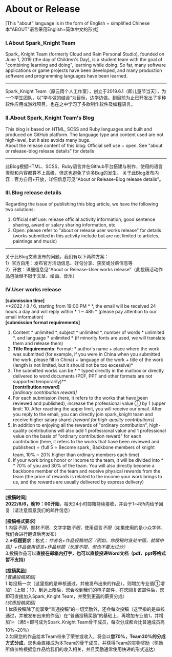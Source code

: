 # About or Release

[This "about" language is in the form of English + simplified Chinese 本“ABOUT”语言采用English+简体中文的形式]

### Ⅰ.About Spark_Knight Team  

Spark_ Knight Team (formerly Cloud and Rain Personal Studio), founded on June 1, 2019 (the day of Children's Day), is a student team with the goal of "combining learning and doing", learning while doing. So far, many software applications or game projects have been developed, and many production software and programming languages have been learned.  

___________________________________________
  
Spark_Knight Team（原云雨个人工作室），创立于2019.6.1（即儿童节当天），为一个学生团队，以“学与做的结合”为目标，边学边做。到目前为止已开发出了多种软件应用或游戏项目，也在之中学习了多款制作软件及编程语言。  

### Ⅱ.About Spark_Knight Team's Blog  

This blog is based on HTML, SCSS and Ruby languages and built and produced on GitHub platform. The language type and content used are not high-level, but it also avoids many bugs.  
About the release content of this blog: Official self use + open. See "about or release-blog release details" for details  

___________________________________________  

此Blog根据HTML、SCSS、Ruby语言并在Github平台搭建与制作，使用的语言类型和内容都算不上高级，但这也避免了许多Bug的发生。
关于此Blog发布内容：官方自用+开放，详细信息可见“About or Release-Blog release details”。  

### Ⅲ.Blog release details  

Regarding the issue of publishing this blog article, we have the following two solutions:
1) Official self use: release official activity information, good sentence sharing, award or salary sharing information, etc
2) Open: please refer to "about or release user works release" for details (works submitted in this activity include but are not limited to articles, paintings and music)  

___________________________________________  

关于此Blog文章发布的问题，我们有以下两种方案：  
1）官方自用：发布官方活动信息、好句分享、获奖或分薪信息等  
2）开放：详细信息见“About or Release-User works release”（此投稿活动作品包括但不限于文章、绘画、音乐）  

### Ⅳ.User works release  

**[submission time]**  
**2022 / 8 / 6, starting from 19:00 PM * *, the email will be received 24 hours a day and will reply within * 1 ~ 48h * (please pay attention to our email information)  
**[submission format requirements]**  
1. Content * unlimited *, subject * unlimited *, number of words * unlimited *, and language * unlimited * (if minority fonts are used, we will translate them and release them)  
2. **Title Requirements**: Format: * author's name + place where the work was submitted (for example, if you were in China when you submitted the work, please fill in China) + language of the work + title of the work (length is not limited, but it should not be too excessive)*
3. The submitted works can be * * typed directly in the mailbox or directly delivered to word documents (PDF, PPT and other formats are not supported temporarily)**  
**[contribution reward]**  
*[ordinary contribution reward]*  
1. For each submission (here, it refers to the works that have been reviewed and published), increase the professional value ① by 1 (upper limit: 10. After reaching the upper limit, you will receive our email. After you reply to the email, you can directly join spark_knight team and receive higher salary share)
*[reward for high-quality contributions]*  
1. In addition to enjoying all the rewards of "ordinary contribution", high-quality contributions will also add 1 professional value and 1 professional value on the basis of "ordinary contribution reward" for each contribution (here, it refers to the works that have been reviewed and published) ⭐ (full 5 ⭐ Become spark_ Backbone members of knight team, 10% ~ 20% higher than ordinary members each time)  
2. If your work brings honor or income to the team, it will be divided into * * 70% of you and 30% of the team. You will also directly become a backbone member of the team and receive physical rewards from the team (the price of rewards is related to the income your work brings to us, and the rewards are usually delivered by express delivery)  

_________________________________________________________  

**[投稿时间]**  
**2022/8/6，晚19：00开始**，每天24小时邮箱持续接收，并会于*1~48h*内给予回复（请注意留意我们的邮件信息）  

**[投稿格式要求]**  
1.内容*不限*，题材*不限*，文字字数*不限*，使用语言*不限*（如果使用的是小众字体，我们会进行翻译后再发布）  
2.**※标题要求**：格式：*作者名+作品投稿地区（例如，你投稿时身处中国，就填中国）+作品使用语言+作品标题（长度不限，但也不要太过分）*  
3.投稿作品可以**直接在邮箱内打字，也可以直接投递Word文档（pdf、ppt等格式暂不支持）**  

**[投稿奖励]**  
*[普通投稿奖励]*  
1.每投稿一次（这里指的是审核通过，并被发布出来的作品），则增加专业值①增加1（上限：10，到达上限后，您会收到我们的电子邮件，在您回复该邮件后，您即可直接加入Spark_Knight Team，并受到更高的薪资分成）  
*[优质投稿奖励]*  
1.优质投稿除了能享受“普通投稿”的一切奖励外，还会每次投稿（这里指的是审核通过，并被发布出来的作品）在“普通投稿奖励”的基础上，再增加专业值1，并增加1⭐（满5⭐即可成为Spark_Knight Team骨干成员，每次分成都会比普通成员高10%~20%）  
2.如果您的作品给本Team带来了荣誉或收入，将会以**您70%，Team30%的分成方式分成**，您也会直接成为本Team的骨干成员，并获得Team的实物奖励（奖励所值价格根据您作品给我们的收入相关，并且奖励通常使用快递的形式送达）
